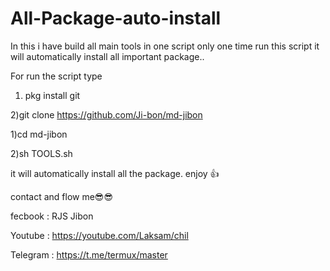# All-Package-auto-install
In this i have build all main tools in one script only one time run this script it will automatically install all important package..

For run the script type


1) pkg install git


2)git clone https://github.com/Ji-bon/md-jibon


1)cd md-jibon


2)sh TOOLS.sh


it will automatically install all the package.
enjoy 👍


contact and flow me😎😎

fecbook : RJS Jibon

Youtube : https://youtube.com/Laksam/chil


Telegram : https://t.me/termux/master

